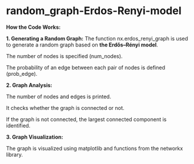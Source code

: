 # random_graph-Erdos-Renyi-model

**How the Code Works:**

**1. Generating a Random Graph:**
The function nx.erdos_renyi_graph is used to generate a random graph based on **the Erdős–Rényi model**.

The number of nodes is specified (num_nodes).

The probability of an edge between each pair of nodes is defined (prob_edge).


**2. Graph Analysis:**

The number of nodes and edges is printed.

It checks whether the graph is connected or not.

If the graph is not connected, the largest connected component is identified.


**3. Graph Visualization:**

The graph is visualized using matplotlib and functions from the networkx library.
